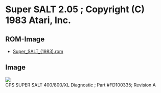 # Super SALT 2.05 ; Copyright (C) 1983 Atari, Inc.  
  
## ROM-Image  
  
- [Super_SALT_(1983).rom](attachments/Super_SALT_(1983).rom)  
  
## Image  
![](attachments/Super_SALT_%281983%29.jpg)  
CPS SUPER SALT 400/800/XL Diagnostic ; Part #FD100335; Revision A  
